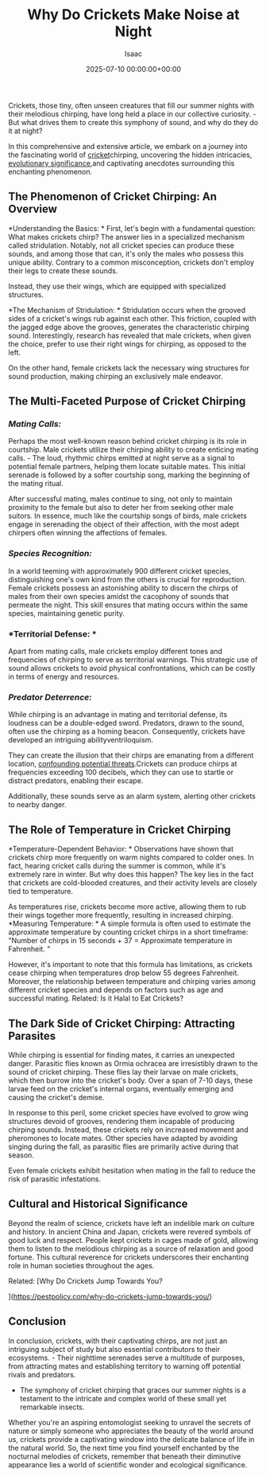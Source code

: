 ﻿---
title: Why Do Crickets Make Noise at Night
description: Crickets, those tiny, often unseen creatures that fill our summer nights with their melodious chirping, have long held a place in our collective curiosity. -...
slug: /why-do-crickets-make-noise-at-night/
date: 2025-07-10 00:00:00+00:00
lastmod: 2025-07-10 00:00:00+03:00
author: Isaac
categories:
- Crickets
- Guide
tags:
- crickets
- cricket
- make
layout: post
---

Crickets, those tiny, often unseen creatures that fill our summer nights with their melodious chirping, have long held a place in our collective curiosity. - But what drives them to create this symphony of sound, and why do they do it at night?

In this comprehensive and extensive article, we embark on a journey into the fascinating world of [cricket](https://pestpolicy.com/are-crickets-good-or-bad/)chirping, uncovering the hidden intricacies, [evolutionary significance](https://pestpolicy.com/are-crickets-decomposers/),and captivating anecdotes surrounding this enchanting phenomenon.

##  **The Phenomenon of Cricket Chirping: An Overview**

*Understanding the Basics: * First, let's begin with a fundamental question: What makes crickets chirp? The answer lies in a specialized mechanism called stridulation. Notably, not all cricket species can produce these sounds, and among those that can, it's only the males who possess this unique ability. Contrary to a common misconception, crickets don't employ their legs to create these sounds.

Instead, they use their wings, which are equipped with specialized structures.

*The Mechanism of Stridulation: * Stridulation occurs when the grooved sides of a cricket's wings rub against each other. This friction, coupled with the jagged edge above the grooves, generates the characteristic chirping sound. Interestingly, research has revealed that male crickets, when given the choice, prefer to use their right wings for chirping, as opposed to the left.

On the other hand, female crickets lack the necessary wing structures for sound production, making chirping an exclusively male endeavor.

##  **The Multi-Faceted Purpose of Cricket Chirping**

###  *Mating Calls:*

Perhaps the most well-known reason behind cricket chirping is its role in courtship. Male crickets utilize their chirping ability to create enticing mating calls. - The loud, rhythmic chirps emitted at night serve as a signal to potential female partners, helping them locate suitable mates. This initial serenade is followed by a softer courtship song, marking the beginning of the mating ritual.

After successful mating, males continue to sing, not only to maintain proximity to the female but also to deter her from seeking other male suitors. In essence, much like the courtship songs of birds, male crickets engage in serenading the object of their affection, with the most adept chirpers often winning the affections of females.

###  *Species Recognition:*

In a world teeming with approximately 900 different cricket species, distinguishing one's own kind from the others is crucial for reproduction. Female crickets possess an astonishing ability to discern the chirps of males from their own species amidst the cacophony of sounds that permeate the night. This skill ensures that mating occurs within the same species, maintaining genetic purity.

###  *Territorial Defense: *

Apart from mating calls, male crickets employ different tones and frequencies of chirping to serve as territorial warnings. This strategic use of sound allows crickets to avoid physical confrontations, which can be costly in terms of energy and resources.

###  *Predator Deterrence:*

While chirping is an advantage in mating and territorial defense, its loudness can be a double-edged sword. Predators, drawn to the sound, often use the chirping as a homing beacon. Consequently, crickets have developed an intriguing abilityventriloquism.

They can create the illusion that their chirps are emanating from a different location, [confounding potential threats](https://bioone.org/journals/journal-of-orthoptera-research/volume-25/issue-2/034.025.0208/Allergy-to-Crickets-A-Review/10.1665/034.025.0208.full#).Crickets can produce chirps at frequencies exceeding 100 decibels, which they can use to startle or distract predators, enabling their escape.

Additionally, these sounds serve as an alarm system, alerting other crickets to nearby danger.

##  **The Role of Temperature in Cricket Chirping**

*Temperature-Dependent Behavior: * Observations have shown that crickets chirp more frequently on warm nights compared to colder ones. In fact, hearing cricket calls during the summer is common, while it's extremely rare in winter. But why does this happen? The key lies in the fact that crickets are cold-blooded creatures, and their activity levels are closely tied to temperature.

As temperatures rise, crickets become more active, allowing them to rub their wings together more frequently, resulting in increased chirping. *Measuring Temperature: * A simple formula is often used to estimate the approximate temperature by counting cricket chirps in a short timeframe: "Number of chirps in 15 seconds + 37 = Approximate temperature in Fahrenheit. "

However, it's important to note that this formula has limitations, as crickets cease chirping when temperatures drop below 55 degrees Fahrenheit. Moreover, the relationship between temperature and chirping varies among different cricket species and depends on factors such as age and successful mating. Related: Is it Halal to Eat Crickets?

##  **The Dark Side of Cricket Chirping: Attracting Parasites**

While chirping is essential for finding mates, it carries an unexpected danger. Parasitic flies known as Ormia ochracea are irresistibly drawn to the sound of cricket chirping. These flies lay their larvae on male crickets, which then burrow into the cricket's body. Over a span of 7-10 days, these larvae feed on the cricket's internal organs, eventually emerging and causing the cricket's demise.

In response to this peril, some cricket species have evolved to grow wing structures devoid of grooves, rendering them incapable of producing chirping sounds. Instead, these crickets rely on increased movement and pheromones to locate mates. Other species have adapted by avoiding singing during the fall, as parasitic flies are primarily active during that season.

Even female crickets exhibit hesitation when mating in the fall to reduce the risk of parasitic infestations.

##  **Cultural and Historical Significance**

Beyond the realm of science, crickets have left an indelible mark on culture and history. In ancient China and Japan, crickets were revered symbols of good luck and respect. People kept crickets in cages made of gold, allowing them to listen to the melodious chirping as a source of relaxation and good fortune. This cultural reverence for crickets underscores their enchanting role in human societies throughout the ages.

Related: [Why Do Crickets Jump Towards You?

](https://pestpolicy.com/why-do-crickets-jump-towards-you/)

##  **Conclusion**

In conclusion, crickets, with their captivating chirps, are not just an intriguing subject of study but also essential contributors to their ecosystems. - Their nighttime serenades serve a multitude of purposes, from attracting mates and establishing territory to warning off potential rivals and predators.

- The symphony of cricket chirping that graces our summer nights is a testament to the intricate and complex world of these small yet remarkable insects.

Whether you're an aspiring entomologist seeking to unravel the secrets of nature or simply someone who appreciates the beauty of the world around us, crickets provide a captivating window into the delicate balance of life in the natural world. So, the next time you find yourself enchanted by the nocturnal melodies of crickets, remember that beneath their diminutive appearance lies a world of scientific wonder and ecological significance.

